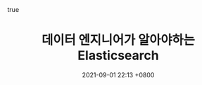 ---
layout: post
title: 데이터 엔지니어가 알아야하는 Elasticsearch
tags: [엘라스틱서치, Elasticsearch]
math: true
date: 2021-09-01 22:13 +0800
---